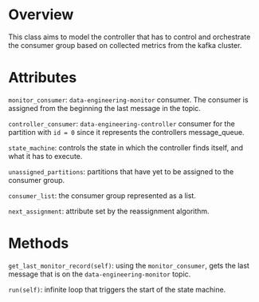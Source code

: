 # Overview

This class aims to model the controller that has to control and orchestrate the
consumer group based on collected metrics from the kafka cluster.

# Attributes

`monitor_consumer`: `data-engineering-monitor` consumer. The consumer is
assigned from the beginning the last message in the topic.

`controller_consumer`: `data-engineering-controller` consumer for the partition
with `id = 0` since it represents the controllers message_queue.

`state_machine`: controls the state in which the controller finds itself, and
what it has to execute.

`unassigned_partitions`: partitions that have yet to be assigned to the consumer
group.

`consumer_list`: the consumer group represented as a list.

`next_assignment`: attribute set by the reassignment algorithm.

# Methods

`get_last_monitor_record(self)`: using the `monitor_consumer`, gets the last
message that is on the `data-engineering-monitor` topic.

`run(self)`: infinite loop that triggers the start of the state machine.

